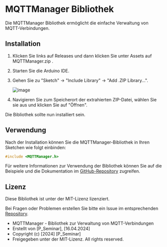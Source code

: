 # MQTTManager Bibliothek

Die MQTTManager Bibliothek ermöglicht die einfache Verwaltung von MQTT-Verbindungen.
## Installation

1. Klicken Sie links auf Releases und dann klicken Sie unter Assets auf MQTTManager.zip .

2. Starten Sie die Arduino IDE.

3. Gehen Sie zu "Sketch" -> "Include Library" -> "Add .ZIP Library...".

   ![image](https://techatronic.com/wp-content/uploads/2021/06/Library_Process_1.png)

4. Navigieren Sie zum Speicherort der extrahierten ZIP-Datei, wählen Sie sie aus und klicken Sie auf "Öffnen".

Die Bibliothek sollte nun installiert sein.

## Verwendung

Nach der Installation können Sie die MQTTManager-Bibliothek in Ihren Sketchen wie folgt einbinden:

```cpp
#include <MQTTManager.h>
```

Für weitere Informationen zur Verwendung der Bibliothek können Sie auf die Beispiele und die Dokumentation im [GitHub-Repository](https://github.com/ShadowRock345/ExampleSketches) zugreifen.


## Lizenz

Diese Bibliothek ist unter der MIT-Lizenz lizenziert. 

Bei Fragen oder Problemen erstellen Sie bitte ein Issue im entsprechenden [Repository](https://github.com/ShadowRock345/MQTTManager).


 * MQTTManager - Bibliothek zur Verwaltung von MQTT-Verbindungen
 * Erstellt von [P_Seminar], [16.04.2024]
 * Copyright (c) [2024] [P_Seminar]
 * Freigegeben unter der MIT-Lizenz. All rights reserved.
